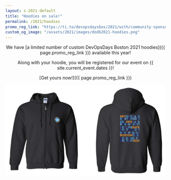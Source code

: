 ```yaml
---
layout: s-2021-default
title: "Hoodies on sale!"
permalink: /2021/hoodies
promo_reg_link: "https://ti.to/devopsdaysbos/2021/with/community-sponsor"
custom_og_image: "/assets/2021/images/dodb2021-hoodies.png"
---
```


<div style="text-align:center;" markdown=1>

We have [a limited number of custom DevOpsDays Boston 2021 hoodies]({{ page.promo_reg_link }}) available this year!

Along with your hoodie, you will be registered for our event on {{ site.current_event.dates }}!

[Get yours now!]({{ page.promo_reg_link }})

![DevOpsDays Boston 2021 Hoodies](/assets/2021/images/dodb2021-hoodies.png)

</div>
